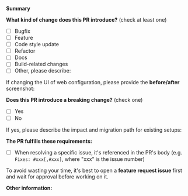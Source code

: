 <!-- Please don't delete this template -->

<!-- PULL REQUEST TEMPLATE -->
<!-- (Update "[ ]" to "[x]" to check a box) -->

**Summary**



**What kind of change does this PR introduce?** (check at least one)

- [ ] Bugfix
- [ ] Feature
- [ ] Code style update
- [ ] Refactor
- [ ] Docs
- [ ] Build-related changes
- [ ] Other, please describe:

If changing the UI of web configuration, please provide the **before/after** screenshot:

**Does this PR introduce a breaking change?** (check one)

- [ ] Yes
- [ ] No

If yes, please describe the impact and migration path for existing setups:

**The PR fulfills these requirements:**
<!-- Github will close properly linked issues automatically on PR merge -->
- [ ] When resolving a specific issue, it's referenced in the PR's body (e.g. `Fixes: #xxx[,#xxx]`, where "xxx" is the issue number)

To avoid wasting your time, it's best to open a **feature request issue** first and wait for approval before working on it.

**Other information:**
